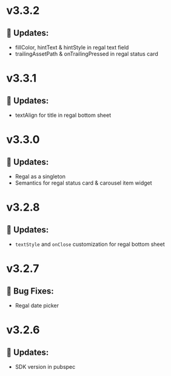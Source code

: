# v3.3.2
## 🚀 Updates:
  - fillColor, hintText & hintStyle in regal text field
  - trailingAssetPath & onTrailingPressed in regal status card

# v3.3.1
## 🚀 Updates:
  - textAlign for title in regal bottom sheet

# v3.3.0
## 🚀 Updates:
  - Regal as a singleton
  - Semantics for regal status card & carousel item widget

# v3.2.8
## 🚀 Updates:
  - `textStyle` and `onClose` customization for regal bottom sheet

# v3.2.7
## 🐛 Bug Fixes:
  - Regal date picker

# v3.2.6
## 🚀 Updates:
  - SDK version in pubspec

